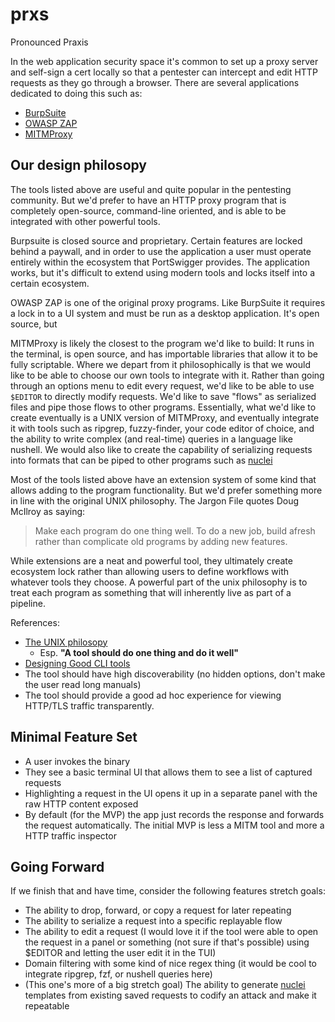 # prxs
Pronounced Praxis

In the web application security space it's common to set up a proxy server and self-sign a cert locally so that a pentester can intercept and edit HTTP requests as they go through a browser. There are several applications dedicated to doing this such as:

- [BurpSuite](https://portswigger.net/burp)
- [OWASP ZAP](https://www.zaproxy.org/)
- [MITMProxy](https://mitmproxy.org/)


## Our design philosopy
The tools listed above are useful and quite popular in the pentesting community. But we'd prefer to have an HTTP proxy program that is completely open-source, command-line oriented, and is able to be integrated with other powerful tools.

Burpsuite is closed source and proprietary. Certain features are locked behind a paywall, and in order to use the application a user must operate entirely within the ecosystem that PortSwigger provides. The application works, but it's difficult to extend using modern tools and locks itself into a certain ecosystem.

OWASP ZAP is one of the original proxy programs. Like BurpSuite it requires a lock in to a UI system and must be run as a desktop application. It's open source, but

MITMProxy is likely the closest to the program we'd like to build: It runs in the terminal, is open source, and has importable libraries that allow it to be fully scriptable. Where we depart from it philosophically is that we would like to be able to choose our own tools to integrate with it. Rather than going through an options menu to edit every request, we'd like to be able to use `$EDITOR` to directly modify requests. We'd like to save "flows" as serialized files and pipe those flows to other programs. Essentially, what we'd like to create eventually is a UNIX version of MITMProxy, and eventually integrate it with tools such as ripgrep, fuzzy-finder, your code editor of choice, and the ability to write complex (and real-time) queries in a language like nushell. We would also like to create the capability of serializing requests into formats that can be piped to other programs such as [nuclei](https://github.com/projectdiscovery/nuclei)

Most of the tools listed above have an extension system of some kind that allows adding to the program functionality. But we'd prefer something more in line with the original UNIX philosophy. The Jargon File quotes Doug McIlroy as saying:

> Make each program do one thing well. To do a new job, build afresh rather than complicate old programs by adding new features.

While extensions are a neat and powerful tool, they ultimately create ecosystem lock rather than allowing users to define workflows with whatever tools they choose. A powerful part of the unix philosophy is to treat each program as something that will inherently live as part of a pipeline.

References:

- [The UNIX philosopy](http://www.catb.org/~esr/writings/taoup/html/ch01s06.html)
  - Esp. **"A tool should do one thing and do it well"**
- [Designing Good CLI tools](https://clig.dev/)
- The tool should have high discoverability (no hidden options, don't make the user read long manuals)
- The tool should provide a good ad hoc experience for viewing HTTP/TLS traffic transparently.

## Minimal Feature Set
- A user invokes the binary
- They see a basic terminal UI that allows them to see a list of captured requests
- Highlighting a request in the UI opens it up in a separate panel with the raw HTTP content exposed
- By default (for the MVP) the app just records the response and forwards the request automatically. The initial MVP is less a MITM tool and more a HTTP traffic inspector

## Going Forward
If we finish that and have time, consider the following features stretch goals:

- The ability to drop, forward, or copy a request for later repeating
- The ability to serialize a request into a specific replayable flow
- The ability to edit a request (I would love it if the tool were able to open the request in a panel or something (not sure if that's possible) using $EDITOR and letting the user edit it in the TUI)
- Domain filtering with some kind of nice regex thing (it would be cool to integrate ripgrep, fzf, or nushell queries here)
- (This one's more of a big stretch goal) The ability to generate [nuclei](https://github.com/projectdiscovery/nuclei) templates from existing saved requests to codify an attack and make it repeatable
